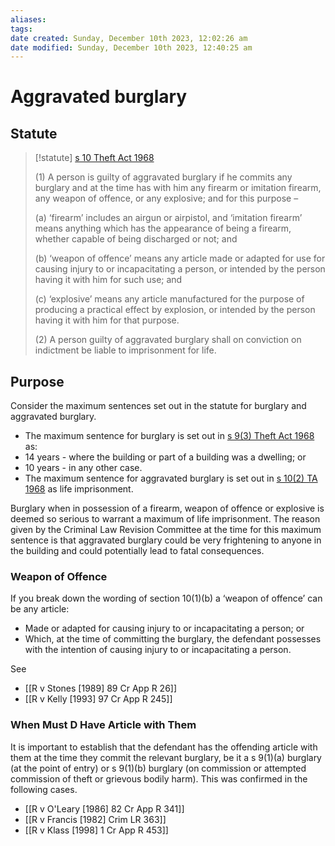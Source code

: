 ```yaml
---
aliases: 
tags: 
date created: Sunday, December 10th 2023, 12:02:26 am
date modified: Sunday, December 10th 2023, 12:40:25 am
---
```


# Aggravated burglary

## Statute

> [!statute] [s 10 Theft Act 1968](https://www.legislation.gov.uk/ukpga/1968/60/section/10)
> 
> (1) A person is guilty of aggravated burglary if he commits any burglary and at the time has with him any firearm or imitation firearm, any weapon of offence, or any explosive; and for this purpose –
> 
> (a) ‘firearm’ includes an airgun or airpistol, and ‘imitation firearm’ means anything which has the appearance of being a firearm, whether capable of being discharged or not; and
> 
> (b) ‘weapon of offence’ means any article made or adapted for use for causing injury to or incapacitating a person, or intended by the person having it with him for such use; and
> 
> (c) ‘explosive’ means any article manufactured for the purpose of producing a practical effect by explosion, or intended by the person having it with him for that purpose.
> 
> (2) A person guilty of aggravated burglary shall on conviction on indictment be liable to imprisonment for life.

## Purpose

Consider the maximum sentences set out in the statute for burglary and aggravated burglary.

- The maximum sentence for burglary is set out in [s 9(3) Theft Act 1968](https://www.legislation.gov.uk/ukpga/1968/60/section/9) as:
- 14 years - where the building or part of a building was a dwelling; or
- 10 years - in any other case.
- The maximum sentence for aggravated burglary is set out in [s 10(2) TA 1968](https://www.legislation.gov.uk/ukpga/1968/60/section/10) as life imprisonment.

Burglary when in possession of a firearm, weapon of offence or explosive is deemed so serious to warrant a maximum of life imprisonment. The reason given by the Criminal Law Revision Committee at the time for this maximum sentence is that aggravated burglary could be very frightening to anyone in the building and could potentially lead to fatal consequences.

### Weapon of Offence

If you break down the wording of section 10(1)(b) a ‘weapon of offence’ can be any article:

- Made or adapted for causing injury to or incapacitating a person; or
- Which, at the time of committing the burglary, the defendant possesses with the intention of causing injury to or incapacitating a person.

See

- [[R v Stones [1989] 89 Cr App R 26]]
- [[R v Kelly [1993] 97 Cr App R 245]]

### When Must D Have Article with Them

It is important to establish that the defendant has the offending article with them at the time they commit the relevant burglary, be it a s 9(1)(a) burglary (at the point of entry) or s 9(1)(b) burglary (on commission or attempted commission of theft or grievous bodily harm). This was confirmed in the following cases.

- [[R v O'Leary [1986] 82 Cr App R 341]]
- [[R v Francis [1982] Crim LR 363]]
- [[R v Klass [1998] 1 Cr App R 453]]
